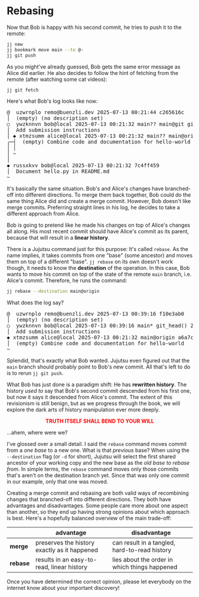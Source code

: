 # Rebasing

Now that Bob is happy with his second commit, he tries to push it to the remote:

```sh
jj new
jj bookmark move main --to @-
jj git push
```

As you might've already guessed, Bob gets the same error message as Alice did earlier.
He also decides to follow the hint of fetching from the remote (after watching some cat videos):

```sh
jj git fetch
```

Here's what Bob's log looks like now:

<!-- generated by aha script -->
<pre class="aha">
<span class="bold "></span><span class="bold green ">@</span>  <span class="bold "></span><span class="bold highlighted purple ">u</span><span class="bold highlighted dimgray ">zwrnplo</span><span class="bold "> </span><span class="bold yellow ">remo@buenzli.dev</span><span class="bold "> </span><span class="bold highlighted cyan ">2025-07-13 00:21:44</span><span class="bold "> </span><span class="bold highlighted blue ">c</span><span class="bold highlighted dimgray ">265616c</span><span class="bold "></span>
│  <span class="bold "></span><span class="bold highlighted green ">(empty)</span><span class="bold "> </span><span class="bold highlighted green ">(no description set)</span><span class="bold "></span>
○  <span class="bold "></span><span class="bold purple ">y</span><span class="highlighted dimgray ">wzknnvn</span> <span class="yellow ">bob@local</span> <span class="cyan ">2025-07-13 00:21:32</span> <span class="purple ">main?? main@git</span> <span class="green ">git_head()</span> <span class="bold "></span><span class="bold blue ">5</span><span class="highlighted dimgray ">289c1e9</span>
│  Add submission instructions
│ <span class="bold "></span><span class="bold highlighted cyan ">◆</span> <span class="bold "></span><span class="bold purple ">x</span><span class="highlighted dimgray ">tmzsumm</span> <span class="yellow ">alice@local</span> <span class="cyan ">2025-07-13 00:21:32</span> <span class="purple ">main?? main@origin</span> <span class="bold "></span><span class="bold blue ">a</span><span class="highlighted dimgray ">6a7c4f6</span>
╭─┤  <span class="green ">(empty)</span> Combine code and documentation for hello-world
│ │
│ ~
│
<span class="bold "></span><span class="bold highlighted cyan ">◆</span> <span class="bold "></span><span class="bold purple ">r</span><span class="highlighted dimgray ">ussxkvv</span> <span class="yellow ">bob@local</span> <span class="cyan ">2025-07-13 00:21:32</span> <span class="bold "></span><span class="bold blue ">7</span><span class="highlighted dimgray ">c4ff459</span>
│  Document hello.py in README.md
~
</pre>

It's basically the same situation.
Bob's and Alice's changes have branched-off into different directions.
To merge them back together, Bob could do the same thing Alice did and create a merge commit.
However, Bob doesn't like merge commits.
Preferring straight lines in his log, he decides to take a different approach from Alice.

Bob is going to pretend like he made his changes on top of Alice's changes all along.
His most recent commit should have Alice's commit as its parent, because that will result in a **linear history**.

There is a Jujutsu command just for this purpose:
It's called `rebase`.
As the name implies, it takes commits from one "base" (some ancestor) and moves them on top of a different "base".
`jj rebase` on its own doesn't work though, it needs to know the **destination** of the operation.
In this case, Bob wants to move his commit on top of the state of the remote `main` branch, i.e. Alice's commit.
Therefore, he runs the command:

```sh
jj rebase --destination main@origin
```

What does the log say?

<!-- generated by aha script -->
<pre class="aha">
<span class="bold "></span><span class="bold green ">@</span>  <span class="bold "></span><span class="bold highlighted purple ">u</span><span class="bold highlighted dimgray ">zwrnplo</span><span class="bold "> </span><span class="bold yellow ">remo@buenzli.dev</span><span class="bold "> </span><span class="bold highlighted cyan ">2025-07-13 00:39:16</span><span class="bold "> </span><span class="bold highlighted blue ">f</span><span class="bold highlighted dimgray ">10e3ab0</span><span class="bold "></span>
│  <span class="bold "></span><span class="bold highlighted green ">(empty)</span><span class="bold "> </span><span class="bold highlighted green ">(no description set)</span><span class="bold "></span>
○  <span class="bold "></span><span class="bold purple ">y</span><span class="highlighted dimgray ">wzknnvn</span> <span class="yellow ">bob@local</span> <span class="cyan ">2025-07-13 00:39:16</span> <span class="purple ">main*</span> <span class="green ">git_head()</span> <span class="bold "></span><span class="bold blue ">2</span><span class="highlighted dimgray ">84bfb17</span>
│  Add submission instructions
<span class="bold "></span><span class="bold highlighted cyan ">◆</span> <span class="bold "></span><span class="bold purple ">x</span><span class="highlighted dimgray ">tmzsumm</span> <span class="yellow ">alice@local</span> <span class="cyan ">2025-07-13 00:21:32</span> <span class="purple ">main@origin</span> <span class="bold "></span><span class="bold blue ">a</span><span class="highlighted dimgray ">6a7c4f6</span>
│  <span class="green ">(empty)</span> Combine code and documentation for hello-world
~
</pre>

Splendid, that's exactly what Bob wanted.
Jujutsu even figured out that the `main` branch should probably point to Bob's new commit.
All that's left to do is to rerun `jj git push`.

What Bob has just done is a paradigm shift:
He has **rewritten history**.
The history _used to_ say that Bob's second commit descended from his first one, but now it says it descended from Alice's commit.
The extent of this revisionism is still benign, but as we progress through the book, we will explore the dark arts of history manipulation ever more deeply.

<div style="display: flex; justify-content: center">
<b style="color: red">
TRUTH ITSELF SHALL BEND TO YOUR WILL
</b>
</div>

...ahem, where were we?

I've glossed over a small detail.
I said the `rebase` command moves commit from a _one base_ to a new one.
What is that _previous_ base?
When using the `--destination` flag (or `-d` for short), Jujutsu will select the first shared ancestor of your working copy and the new base as the _old base to rebase from_.
In simple terms, the `rebase` command moves only those commits that's aren't on the destination branch yet.
Since that was only one commit in our example, only that one was moved.

Creating a merge commit and rebasing are both valid ways of recombining changes that branched-off into different directions.
They both have advantages and disadvantages.
Some people care more about one aspect than another, so they end up having strong opinions about which approach is best.
Here's a hopefully balanced overview of the main trade-off:

| | advantage | disadvantage |
| --- | --- | --- |
| **merge** | preserves the history exactly as it happened | can result in a tangled, hard-to-read history |
| **rebase** | results in an easy-to-read, linear history | lies about the order in which things happened |

Once you have determined the correct opinion, please let everybody on the internet know about your important discovery!
